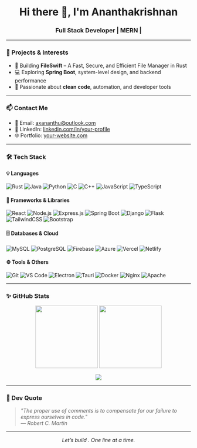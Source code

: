 <!-- README.md -->

<h1 align="center">Hi there 👋, I'm Ananthakrishnan</h1>
<h3 align="center">Full Stack Developer | MERN | </h3>

---

### 🚀 Projects & Interests
- 🔐 Building **FileSwift** – A Fast, Secure, and Efficient File Manager in Rust
- 💻 Exploring **Spring Boot**, system-level design, and backend performance
- 🌱 Passionate about **clean code**, automation, and developer tools

---

### 📫 Contact Me
- 📧 Email: [axananthu@outlook.com](mailto:axananthu@outlook.com)
- 💼 LinkedIn: [linkedin.com/in/your-profile](https://linkedin.com/in/ananthu26)
- 🌐 Portfolio: [your-website.com](https://portfolio-ax.vercel.app)

---

### 🛠️ Tech Stack

#### 💡 Languages
![Rust](https://img.shields.io/badge/-Rust-black?style=flat&logo=rust)
![Java](https://img.shields.io/badge/-Java-orange?style=flat&logo=openjdk)
![Python](https://img.shields.io/badge/-Python-blue?style=flat&logo=python)
![C](https://img.shields.io/badge/-C-blue?style=flat&logo=c)
![C++](https://img.shields.io/badge/-C++-00599C?style=flat&logo=cplusplus)
![JavaScript](https://img.shields.io/badge/-JavaScript-yellow?style=flat&logo=javascript)
![TypeScript](https://img.shields.io/badge/-TypeScript-3178C6?style=flat&logo=typescript)

#### 🧩 Frameworks & Libraries
![React](https://img.shields.io/badge/-React-20232A?style=flat&logo=react)
![Node.js](https://img.shields.io/badge/-Node.js-339933?style=flat&logo=node.js)
![Express.js](https://img.shields.io/badge/-Express.js-black?style=flat&logo=express)
![Spring Boot](https://img.shields.io/badge/-Spring%20Boot-6DB33F?style=flat&logo=springboot)
![Django](https://img.shields.io/badge/-Django-092E20?style=flat&logo=django)
![Flask](https://img.shields.io/badge/-Flask-black?style=flat&logo=flask)
![TailwindCSS](https://img.shields.io/badge/-TailwindCSS-38B2AC?style=flat&logo=tailwind-css)
![Bootstrap](https://img.shields.io/badge/-Bootstrap-7952B3?style=flat&logo=bootstrap)

#### 🗄️ Databases & Cloud
![MySQL](https://img.shields.io/badge/-MySQL-4479A1?style=flat&logo=mysql)
![PostgreSQL](https://img.shields.io/badge/-PostgreSQL-4169E1?style=flat&logo=postgresql)
![Firebase](https://img.shields.io/badge/-Firebase-FFCA28?style=flat&logo=firebase)
![Azure](https://img.shields.io/badge/-Azure-0078D4?style=flat&logo=microsoftazure)
![Vercel](https://img.shields.io/badge/-Vercel-000000?style=flat&logo=vercel)
![Netlify](https://img.shields.io/badge/-Netlify-00C7B7?style=flat&logo=netlify)

#### ⚙️ Tools & Others
![Git](https://img.shields.io/badge/-Git-F05032?style=flat&logo=git)
![VS Code](https://img.shields.io/badge/-VS%20Code-007ACC?style=flat&logo=visual-studio-code)
![Electron](https://img.shields.io/badge/-Electron-47848F?style=flat&logo=electron)
![Tauri](https://img.shields.io/badge/-Tauri-FFC131?style=flat&logo=tauri)
![Docker](https://img.shields.io/badge/-Docker-2496ED?style=flat&logo=docker)
![Nginx](https://img.shields.io/badge/-Nginx-009639?style=flat&logo=nginx)
![Apache](https://img.shields.io/badge/-Apache-D22128?style=flat&logo=apache)

---

### ✨ GitHub Stats

<p align="center">
  <img src="https://github-readme-stats.vercel.app/api?username=ananthu26&show_icons=true&theme=github_dark&hide=contribs" height="170" />
  <img src="https://github-readme-stats.vercel.app/api/top-langs/?username=ananthu26&layout=compact&theme=github_dark" height="170" />
</p>

<p align="center">
  <img src="https://github-profile-trophy.vercel.app/?username=ananthu26&theme=algolia&margin-w=15&row=1&no-frame=true" />
</p>




---

### 💬 Dev Quote
> *"The proper use of comments is to compensate for our failure to express ourselves in code."*  
> — *Robert C. Martin*

---

<p align="center">
  <em>Let’s build . One line at a time.</em>
</p>

